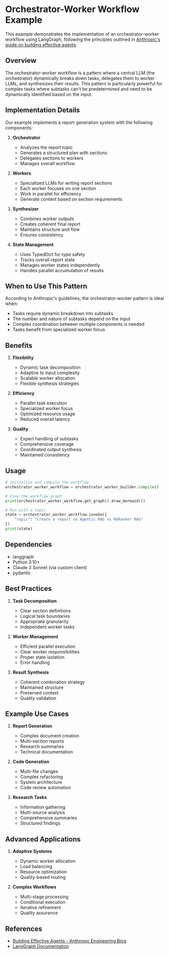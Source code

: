 # Orchestrator-Worker Workflow Example

This example demonstrates the implementation of an orchestrator-worker workflow using LangGraph, following the principles outlined in [Anthropic's guide on building effective agents](https://www.anthropic.com/engineering/building-effective-agents).

## Overview

The orchestrator-worker workflow is a pattern where a central LLM (the orchestrator) dynamically breaks down tasks, delegates them to worker LLMs, and synthesizes their results. This pattern is particularly powerful for complex tasks where subtasks can't be predetermined and need to be dynamically identified based on the input.

## Implementation Details

Our example implements a report generation system with the following components:

1. **Orchestrator**
   - Analyzes the report topic
   - Generates a structured plan with sections
   - Delegates sections to workers
   - Manages overall workflow

2. **Workers**
   - Specialized LLMs for writing report sections
   - Each worker focuses on one section
   - Work in parallel for efficiency
   - Generate content based on section requirements

3. **Synthesizer**
   - Combines worker outputs
   - Creates coherent final report
   - Maintains structure and flow
   - Ensures consistency

4. **State Management**
   - Uses TypedDict for type safety
   - Tracks overall report state
   - Manages worker states independently
   - Handles parallel accumulation of results

## When to Use This Pattern

According to Anthropic's guidelines, the orchestrator-worker pattern is ideal when:
- Tasks require dynamic breakdown into subtasks
- The number and nature of subtasks depend on the input
- Complex coordination between multiple components is needed
- Tasks benefit from specialized worker focus

## Benefits

1. **Flexibility**
   - Dynamic task decomposition
   - Adaptive to input complexity
   - Scalable worker allocation
   - Flexible synthesis strategies

2. **Efficiency**
   - Parallel task execution
   - Specialized worker focus
   - Optimized resource usage
   - Reduced overall latency

3. **Quality**
   - Expert handling of subtasks
   - Comprehensive coverage
   - Coordinated output synthesis
   - Maintained consistency

## Usage

```python
# Initialize and compile the workflow
orchestrator_worker_workflow = orchestrator_worker_builder.compile()

# View the workflow graph
print(orchestrator_worker_workflow.get_graph().draw_mermaid())

# Run with a topic
state = orchestrator_worker_workflow.invoke({
    "topic": "Create a report on Agentic RAG vs ReRanker RAG"
})
print(state)
```

## Dependencies

- langgraph
- Python 3.10+
- Claude 3 Sonnet (via custom client)
- pydantic

## Best Practices

1. **Task Decomposition**
   - Clear section definitions
   - Logical task boundaries
   - Appropriate granularity
   - Independent worker tasks

2. **Worker Management**
   - Efficient parallel execution
   - Clear worker responsibilities
   - Proper state isolation
   - Error handling

3. **Result Synthesis**
   - Coherent combination strategy
   - Maintained structure
   - Preserved context
   - Quality validation

## Example Use Cases

1. **Report Generation**
   - Complex document creation
   - Multi-section reports
   - Research summaries
   - Technical documentation

2. **Code Generation**
   - Multi-file changes
   - Complex refactoring
   - System architecture
   - Code review automation

3. **Research Tasks**
   - Information gathering
   - Multi-source analysis
   - Comprehensive summaries
   - Structured findings

## Advanced Applications

1. **Adaptive Systems**
   - Dynamic worker allocation
   - Load balancing
   - Resource optimization
   - Quality-based routing

2. **Complex Workflows**
   - Multi-stage processing
   - Conditional execution
   - Iterative refinement
   - Quality assurance

## References

- [Building Effective Agents - Anthropic Engineering Blog](https://www.anthropic.com/engineering/building-effective-agents)
- [LangGraph Documentation](https://python.langchain.com/docs/langgraph)
